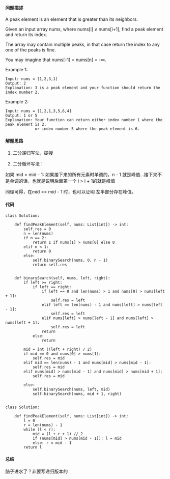 #### 问题描述
A peak element is an element that is greater than its neighbors.

Given an input array nums, where nums[i] ≠ nums[i+1], find a peak element and return its index.

The array may contain multiple peaks, in that case return the index to any one of the peaks is fine.

You may imagine that nums[-1] = nums[n] = -∞.

Example 1:

    Input: nums = [1,2,3,1]
    Output: 2
    Explanation: 3 is a peak element and your function should return the index number 2.
Example 2:

    Input: nums = [1,2,1,3,5,6,4]
    Output: 1 or 5 
    Explanation: Your function can return either index number 1 where the peak element is 2, 
                 or index number 5 where the peak element is 6.

#### 解题思路
1. 二分递归写法，硬搜

2. 二分循环写法：
 
 如果 mid > mid - 1: 如果接下来的所有元素时单调的，n - 1 就是峰值...接下来不是单调的话，也就是说明后面第一个 i > i + 1的就是峰值
 
 同理可得，在mid <= mid - 1 时，也可以证明 左半部分存在峰值。

#### 代码

    class Solution:
        
        def findPeakElement(self, nums: List[int]) -> int:
            self.res = 0
            n = len(nums)
            if n == 2:
                return 1 if nums[1] > nums[0] else 0
            elif n < 1:
                return 0
            else:
                self.binarySearch(nums, 0, n - 1)
                return self.res
        
        
        def binarySearch(self, nums, left, right):
            if left >= right:
                if left == right:
                    if left == 0 and len(nums) > 1 and nums[0] > nums[left + 1]:
                        self.res = left
                    elif left == len(nums) - 1 and nums[left] > nums[left - 1]:
                        self.res = left
                    elif nums[left] > nums[left - 1] and nums[left] > nums[left + 1]:
                        self.res = left
                    return
                else:
                    return
            
            mid = int ((left + right) / 2)
            if mid == 0 and nums[0] > nums[1]:
                self.res = mid
            elif mid == len(nums) - 1 and nums[mid] > nums[mid - 1]:
                self.res = mid
            elif nums[mid] > nums[mid - 1] and nums[mid] > nums[mid + 1]:
                self.res = mid
            
            else:
                self.binarySearch(nums, left, mid)
                self.binarySearch(nums, mid + 1, right)
                
    
    class Solution:
        
        def findPeakElement(self, nums: List[int]) -> int:
            l = 0
            r = len(nums) - 1
            while (l < r):
                mid = (l + r + 1) // 2
                if (nums[mid] > nums[mid - 1]): l = mid
                else: r = mid - 1 
            return l

#### 总结
脑子进水了？非要写递归版本的
